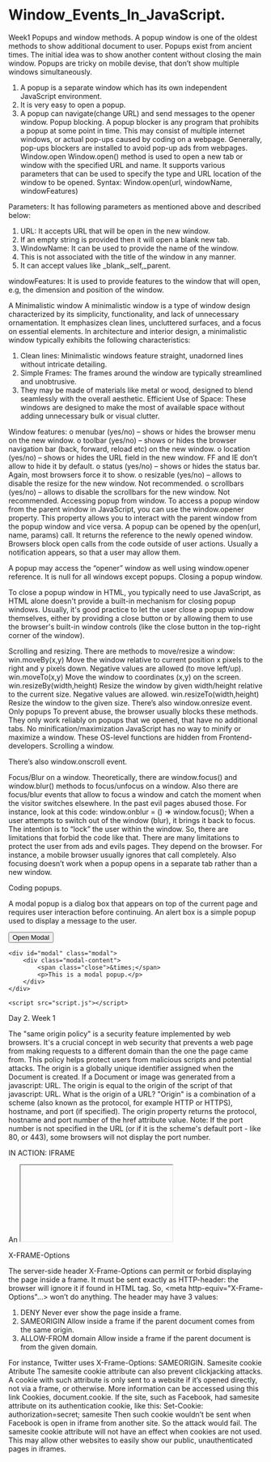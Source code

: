 # Window_Events_In_JavaScript.
 Week1
Popups and window methods. 
A popup window is one of the oldest methods to show additional document to user.
Popups exist from ancient times.
The initial idea was to show another content without closing the main window.
Popups are tricky on mobile devise, that don’t show multiple windows simultaneously.
1.	A popup is a separate window which has its own independent JavaScript environment. 
2.	It is very easy to open a popup.
3.	A popup can navigate(change URL) and send messages to the opener window.
Popup blocking.
A popup blocker is any program that prohibits a popup at some point in time.
 This may consist of multiple internet windows, or actual pop-ups caused by coding on a webpage. 
Generally, pop-ups blockers are installed to avoid pop-up ads from webpages.
Window.open
Window.open() method is used to open a new tab or window with the specified URL and name.
It supports various parameters that can be used to specify the type and URL location of the window to be opened.
Syntax:
 Window.open(url, windowName, windowFeatures)

Parameters: 
It has following parameters as mentioned above and described below:
1.	URL: It accepts URL that will be open in the new window.
2.	 If an empty string is provided then it will open a blank new tab. 
3.	WindowName: It can be used to provide the name of the window. 
4.	This is not associated with the title of the window in any manner.
5.	It can accept values like  _blank,_self,_parent.

windowFeatures:
It is used to provide features to the window that will open, e.g,  the dimension and position of the window.

A Minimalistic window
A minimalistic window is a type of window design characterized by its simplicity, functionality, and lack of unnecessary ornamentation.
It emphasizes clean lines, uncluttered surfaces, and a focus on essential elements. 
In architecture and interior design, a minimalistic window typically exhibits the following characteristics:
1.	Clean lines: Minimalistic windows feature straight, unadorned lines without intricate detailing.
2.	Simple Frames: The frames around the window are typically streamlined and unobtrusive.
3.	They may be made of materials like metal or wood, designed to blend seamlessly with the overall aesthetic.
Efficient Use of Space:
These windows are designed to make the most of available space without adding unnecessary bulk or visual clutter.
 
Window features:
o	menubar (yes/no) – shows or hides the browser menu on the new window.
o	toolbar (yes/no) – shows or hides the browser navigation bar (back, forward, reload etc) on the new window.
o	location (yes/no) – shows or hides the URL field in the new window. FF and IE don’t allow to hide it by default.
o	status (yes/no) – shows or hides the status bar. Again, most browsers force it to show.
o	resizable (yes/no) – allows to disable the resize for the new window. Not recommended.
o	scrollbars (yes/no) – allows to disable the scrollbars for the new window. Not recommended.
Accessing popup from window.
To access a popup window from the parent window in JavaScript, you can use the window.opener property. 
This property allows you to interact with the parent window from the popup window and vice versa.
A popup can be opened by the open(url, name, params) call. It returns the reference to the newly opened window. 
Browsers block open calls from the code outside of user actions. Usually a notification appears, so that a user may allow them.

A popup may access the “opener” window as well using window.opener reference. It is null for all windows except popups.
Closing a popup window.

To close a popup window in HTML, you typically need to use JavaScript, as HTML alone doesn't provide a built-in mechanism for closing popup windows. 
Usually, it's good practice to let the user close a popup window themselves, either by providing a close button or by allowing them to use the browser's built-in window controls (like the close button in the top-right corner of the window).

Scrolling and resizing.
There are methods to move/resize a window:
win.moveBy(x,y)
Move the window relative to current position x pixels to the right and y pixels down. Negative values are allowed (to move left/up).
win.moveTo(x,y)
Move the window to coordinates (x,y) on the screen.
win.resizeBy(width,height)
Resize the window by given width/height relative to the current size. Negative values are allowed.
win.resizeTo(width,height)
Resize the window to the given size.
There’s also window.onresize event.
Only popups
To prevent abuse, the browser usually blocks these methods. They only work reliably on popups that we opened, that have no additional tabs.
No minification/maximization
JavaScript has no way to minify or maximize a window. These OS-level functions are hidden from Frontend-developers.
Scrolling a window.

There’s also window.onscroll event.

Focus/Blur on a window.
Theoretically, there are window.focus() and window.blur() methods to focus/unfocus on a window.
Also there are focus/blur events that allow to focus a window and catch the moment when the visitor switches elsewhere.
In the past evil pages abused those. For instance, look at this code:
window.onblur = () => window.focus();
When a user attempts to switch out of the window (blur), it brings it back to focus. The intention is to “lock” the user within the window.
So, there are limitations that forbid the code like that. There are many limitations to protect the user from ads and evils pages. They depend on the browser.
For instance, a mobile browser usually ignores that call completely. Also focusing doesn’t work when a popup opens in a separate tab rather than a new window.

Coding popups.

A modal popup is a dialog box that appears on top of the current page and requires user interaction before continuing.
An alert box is a simple popup used to display a message to the user.

<!DOCTYPE html>
<html lang="en">
<head>
    <meta charset="UTF-8">
    <meta name="viewport" content="width=device-width, initial-scale=1.0">
    <title>Modal Popup Example</title>
    <link rel="stylesheet" href="styles.css">
</head>
<body>
    <button id="openModal">Open Modal</button>

    <div id="modal" class="modal">
        <div class="modal-content">
            <span class="close">&times;</span>
            <p>This is a modal popup.</p>
        </div>
    </div>

    <script src="script.js"></script>
</body>
</html>


Day 2. Week 1

The "same origin policy" is a security feature implemented by web browsers. 
It's a crucial concept in web security that prevents a web page from making requests to a different domain than the one the page came from. 
This policy helps protect users from malicious scripts and potential attacks.
The origin is a globally unique identifier assigned when the Document is created.
 If a Document or image was generated from a javascript: URL. 
The origin is equal to the origin of the script of that javascript: URL.
What is the origin of a URL?
"Origin" is a combination of a scheme (also known as the protocol, for example HTTP or HTTPS), hostname, and port (if specified).
 The origin property returns the protocol, hostname and port number of the href attribute value. Note: If the port number is not specified in the URL (or if it is the scheme's default port - like 80, or 443), some browsers will not display the port number.

IN ACTION: IFRAME

An <iframe> tag hosts a separate embedded window, with its own separate document and window objects.

We can access them using properties:

iframe.contentWindow to get the window inside the <iframe>.
iframe.contentDocument to get the document inside the <iframe>, короткий аналог iframe.contentWindow.document.
When we access something inside the embedded
 window, the browser checks if the iframe has the same origin. If that’s not so then the access is denied (writing to location is an exception, it’s still permitted).

The code above shows errors for any operations except:

Getting the reference to the inner window iframe.contentWindow – that’s allowed.
Writing to location.

iframe.onload vsiframe.contentWindow.onload
The iframe.onload event (on the <iframe>tag) is essentially the same as iframe.contentWindow.onload (on the embedded window object). It triggers when the embedded window fully loads with all resources.
…But we can’t access iframe.contentWindow.onload for an iframe from another origin, so using iframe.onload.

Windows on subdomains: document.domain.

By definition, two URLs with different domains have different origins.
But if windows share the same second-level domain, for instance, john.site.com, peter.site.com, and site.com (so that their common second-level domain is site.com), we can make the browser ignore that difference, so that they can be treated as coming from the “same origin” for the purposes of cross-window communication.
To make it work, each such window should run the code:
document.domain = 'site.com';
The document. domain setter is deprecated. It undermines the security protections provided by the same origin policy, and complicates the origin model in browsers, leading to interoperability problems and security bugs.
So, by default two URLs that have different domains have different origins. But, when windows have the same second-level domain, it is possible to make the browser ignore the difference.
IFRAME: WRONG DOCUMENT PITFALL.
f the iframe is from the same origin with a possibility of accessing its document, then there exists a pitfall. It is an essential thing to know but doesn’t relate to cross-origin requests.
Setting any event handlers on it will be ignored. The right document is where iframe.onload occurs. However, it occurs only when the total iframe with all the resources is loaded.
Collection: windows iframe

An iframe may have other iframes inside. The corresponding window objects form a hierarchy.
Navigation links are:
window.frames – the collection of “children” windows (for nested frames).
window.parent – the reference to the “parent” (outer) window.
window.top – the reference to the topmost parent window.



The “SANDBOX” IFRAME ATTRIBUTE.

The sandbox attribute allows for the exclusion of certain actions inside an <iframe> in order to prevent it from executing untrusted code. It “sandboxes” the iframe by treating it as coming from another origin and/or applying other limitations.
There’s a “default set” of restrictions applied for <iframe sandbox src="...">. But it can be relaxed if we provide a space-separated list of restrictions that should not be applied as a value of the attribute, like this: <iframe sandbox="allow-forms allow-popups">.
In other words, an empty "sandbox" attribute puts the strictest limitations possible, but we can put a space-delimited list of those that we want to lift.
Here’s a list of limitations:
allow-same-origin
By default "sandbox" forces the “different origin” policy for the iframe. In other words, it makes the browser to treat the iframe as coming from another origin, even if its src points to the same site. With all implied restrictions for scripts. This option removes that feature.
allow-top-navigation
Allows the iframe to change parent.location.
allow-forms
Allows to submit forms from iframe.
allow-scripts
Allows to run scripts from the iframe.
allow-popups
Allows to window.open popups from the iframe
You can access the manual for more.

CROSS WINDOW MESSAGING.

The postMessage interface allows windows to talk to each other no matter which origin they are from.

So, it’s a way around the “Same Origin” policy. It allows a window from john-smith.com to talk to gmail.comand exchange information, but only if they both agree and call corresponding JavaScript functions. That makes it safe for users.

The interface has two parts.

postMessage
The window that wants to send a message calls postMessage method of the receiving window. 
In other words, if we want to send the message to win, we should call win.postMessage(data, targetOrigin).

Arguments:

data
The data to send. Can be any object, the data is cloned using the “structured cloning algorithm”.
IE supports only strings, so we should JSON.stringify complex objects to support that browser.

targetOrigin
Specifies the origin for the target window, so that only a window from the given origin will get the message.

The targetOrigin is a safety measure. Remember, if the target window comes from another origin, we can’t read it’s location in the sender window.
So we can’t be sure which site is open in the intended window right now: the user could navigate away, and the sender window has no idea about it.

Specifying targetOrigin ensures that the window only receives the data if it’s still at the right site. Important when the data is sensitive.


DAY3 WEEK1

Clickjacking.

Clickjacking, also known as UI redress attack or user-interface redress attack, is a malicious technique used by attackers to trick users into interacting with web content unintentionally or without their knowledge. 
It involves overlaying or embedding a legitimate website or web application with a deceptive element.

Here's how it works:

Creating a Deceptive Layer: The attacker creates a transparent or invisible layer on top of a legitimate website or web application.
This layer can contain malicious elements, such as buttons, forms, or links.
User Interaction: When the user interacts with the visible elements on the page, they are actually interacting with the deceptive layer, not the legitimate content underneath.
Hidden Actions: The attacker can then perform actions on the user's behalf, potentially leading to unintended consequences like making unauthorized purchases, changing settings, or posting content without the user's consent.

How to Prevent Clickjacking:

X-Frame-Options Header: Websites can use the X-Frame-Options HTTP header to indicate whether a browser should be allowed to render a page in a frame or iframe. 
Setting it to DENY or SAMEORIGIN can help prevent clickjacking.
Frame-Busting Scripts: Developers can include scripts in their web pages that prevent the page from being loaded within an iframe.
Old school defenes.
The oldest defense is a bit of JavaScript which forbids opening the page in a frame (so-called “framebusting”).
That looks like this:
if (top != window) {
  top.location = window.location;
}
That is: if the window finds out that it’s not on top, then it automatically makes itself the top.
This is not a reliable defense, because there are many ways to hack around it. Let’s cover a few.
Blocking top-navigation
We can block the transition caused by changing top.location in beforeunload event handler.
The top page (enclosing one, belonging to the hacker) sets a preventing handler to it, like this:
window.onbeforeunload = function() {
  return false;
};
When the iframe tries to change top.location, the visitor gets a message asking them whether they want to leave.
In most cases the visitor would answer negatively because they don’t know about the iframe – all they can see is the top page, there’s no reason to leave. So top.location won’t change!
Sandbox attribute
One of the things restricted by the sandbox attribute is navigation. A sandboxed iframe may not change top.location.
So we can add the iframe with sandbox="allow-scripts allow-forms". That would relax the restrictions, permitting scripts and forms. But we omit allow-top-navigation so that changing top.location is forbidden.
Here’s the code:
<iframe sandbox="allow-scripts allow-forms" src="facebook.html"></iframe>


X-FRAME-Options

The server-side header X-Frame-Options can permit or forbid displaying the page inside a frame.
It must be sent exactly as HTTP-header: the browser will ignore it if found in HTML <meta> tag. So, <meta http-equiv="X-Frame-Options"...> won’t do anything.
The header may have 3 values:
1. DENY
    Never ever show the page inside a frame.
2. SAMEORIGIN
    Allow inside a frame if the parent document comes from the same origin.
3. ALLOW-FROM domain
   Allow inside a frame if the parent document is from the given domain.
   
For instance, Twitter uses X-Frame-Options: SAMEORIGIN.
Samesite cookie Atribute
The samesite cookie attribute can also prevent clickjacking attacks.
A cookie with such attribute is only sent to a website if it’s opened directly, not via a frame, or otherwise.
More information can be accessed using this link Cookies, document.cookie.
If the site, such as Facebook, had samesite attribute on its authentication cookie, like this:
Set-Cookie: authorization=secret; samesite
Then such cookie wouldn’t be sent when Facebook is open in iframe from another site. So the attack would fail.
The samesite cookie attribute will not have an effect when cookies are not used.
 This may allow other websites to easily show our public, unauthenticated pages in iframes.
